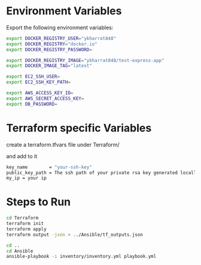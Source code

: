# Environment Variables

Export the following environment variables:

```bash
export DOCKER_REGISTRY_USER="ykharrat848"
export DOCKER_REGISTRY="docker.io"
export DOCKER_REGISTRY_PASSWORD=

export DOCKER_REGISTRY_IMAGE="ykharrat848/test-express-app"
export DOCKER_IMAGE_TAG="latest"

export EC2_SSH_USER=
export EC2_SSH_KEY_PATH=

export AWS_ACCESS_KEY_ID=
export AWS_SECRET_ACCESS_KEY=
export DB_PASSWORD=
```
# Terraform specific Variables

create a terraform.tfvars file under Terraform/

and add to it 
```bash
key_name        = "your-ssh-key"
public_key_path = The ssh path of your private rsa key generated locally
my_ip = your ip


```


# Steps to Run

```bash
cd Terraform
terraform init
terraform apply
terraform output -json > ../Ansible/tf_outputs.json

cd ..
cd Ansible
ansible-playbook -i inventory/inventory.yml playbook.yml
```
